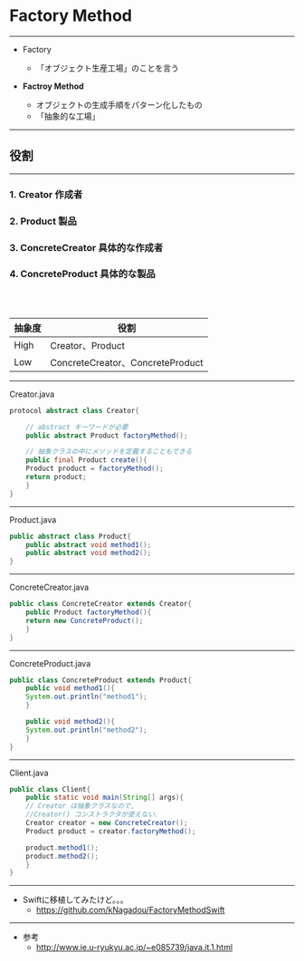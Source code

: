 # Factory Method

---

* Factory
  * 「オブジェクト生産工場」のことを言う

* **Factroy Method**
	* オブジェクトの生成手順をパターン化したもの
	* 「抽象的な工場」

---

## 役割

---

### 1. Creator 作成者
### 2. Product 製品
### 3. ConcreteCreator 具体的な作成者
### 4. ConcreteProduct 具体的な製品

<br><br>

抽象度 | 役割
-------|-----
High | Creator、Product
Low | ConcreteCreator、ConcreteProduct

---

Creator.java
```java
protocol abstract class Creator{

    // abstract キーワードが必要
    public abstract Product factoryMethod(); 

    // 抽象クラスの中にメソッドを定義することもできる
    public final Product create(){ 
	Product product = factoryMethod();
	return product;
    }
}
```

---

Product.java
```java
public abstract class Product{
    public abstract void method1();
    public abstract void method2();
}
```

---

ConcreteCreator.java
```java
public class ConcreteCreator extends Creator{
    public Product factoryMethod(){
	return new ConcreteProduct();
    }
}
```

---

ConcreteProduct.java
```java
public class ConcreteProduct extends Product{
    public void method1(){
	System.out.println("method1");
    }

    public void method2(){
	System.out.println("method2");
    }
}
```

---

Client.java
```java
public class Client{
    public static void main(String[] args){
	// Creator は抽象クラスなので, 
	//Creator() コンストラクタが使えない.
	Creator creator = new ConcreteCreator();
	Product product = creator.factoryMethod();

	product.method1();
	product.method2();
    }
}
```

---

* Swiftに移植してみたけど。。。
	- https://github.com/kNagadou/FactoryMethodSwift

---

* 参考
  * http://www.ie.u-ryukyu.ac.jp/~e085739/java.it.1.html